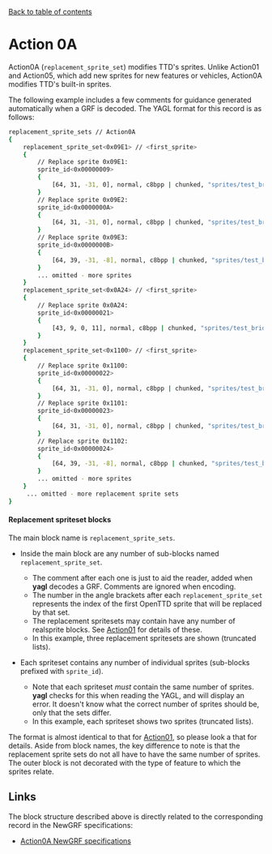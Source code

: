 [Back to table of contents](../index.md)

# Action 0A 

Action0A (`replacement_sprite_set`) modifies TTD's sprites. Unlike Action01 and Action05, which add new sprites for new features or vehicles, Action0A modifies TTD's built-in sprites.

The following example includes a few comments for guidance generated automatically when a GRF is decoded. The YAGL format for this record is as follows:

```bash
replacement_sprite_sets // Action0A
{
    replacement_sprite_set<0x09E1> // <first_sprite>
    {
        // Replace sprite 0x09E1:
        sprite_id<0x00000009>
        {
            [64, 31, -31, 0], normal, c8bpp | chunked, "sprites/test_bridge-8bpp-normal-0.png", [10, 10];
        }
        // Replace sprite 0x09E2:
        sprite_id<0x0000000A>
        {
            [64, 31, -31, 0], normal, c8bpp | chunked, "sprites/test_bridge-8bpp-normal-0.png", [84, 10];
        }
        // Replace sprite 0x09E3:
        sprite_id<0x0000000B>
        {
            [64, 39, -31, -8], normal, c8bpp | chunked, "sprites/test_bridge-8bpp-normal-0.png", [158, 10];
        }
        ... omitted - more sprites
    }
    replacement_sprite_set<0x0A24> // <first_sprite>
    {
        // Replace sprite 0x0A24:
        sprite_id<0x00000021>
        {
            [43, 9, 0, 11], normal, c8bpp | chunked, "sprites/test_bridge-8bpp-normal-0.png", [134, 108];
        }
    }
    replacement_sprite_set<0x1100> // <first_sprite>
    {
        // Replace sprite 0x1100:
        sprite_id<0x00000022>
        {
            [64, 31, -31, 0], normal, c8bpp | chunked, "sprites/test_bridge-8bpp-normal-0.png", [187, 108];
        }
        // Replace sprite 0x1101:
        sprite_id<0x00000023>
        {
            [64, 31, -31, 0], normal, c8bpp | chunked, "sprites/test_bridge-8bpp-normal-0.png", [261, 108];
        }
        // Replace sprite 0x1102:
        sprite_id<0x00000024>
        {
            [64, 39, -31, -8], normal, c8bpp | chunked, "sprites/test_bridge-8bpp-normal-0.png", [335, 108];
        }
        ... omitted - more sprites
    }
     ... omitted - more replacement sprite sets
}
```

#### Replacement spriteset blocks

The main block name is `replacement_sprite_sets`.

- Inside the main block are any number of sub-blocks named `replacement_sprite_set`. 
    - The comment after each one is just to aid the reader, added when **yagl** decodes a GRF. Comments are ignored when encoding. 
    - The number in the angle brackets after each `replacement_sprite_set` represents the index of the first OpenTTD sprite that will be replaced by that set.
    - The replacement spritesets may contain have any number of realsprite blocks. See [Action01](action01.md) for details of these. 
    - In this example, three replacement spritesets are shown (truncated lists).

- Each spriteset contains any number of individual sprites (sub-blocks prefixed with `sprite_id`). 
    - Note that each spriteset *must* contain the same number of sprites. **yagl** checks for this when reading the YAGL, and will display an error. It doesn't know what the correct number of sprites should be, only that the sets differ.
    - In this example, each spriteset shows two sprites (truncated lists).

The format is almost identical to that for [Action01](action01.md), so please look a that for details. Aside from block names, the key difference to note is that the replacement sprite sets do not all have to have the same number of sprites. The outer block is not decorated with the type of feature to which the sprites relate.

## Links

The block structure described above is directly related to the corresponding record in the NewGRF specifications:

- [Action0A NewGRF specifications](https://newgrf-specs.tt-wiki.net/wiki/ActionA)
